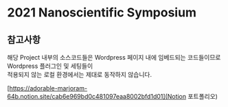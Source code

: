 # 2021 Nanoscientific Symposium
 
## 참고사항
해당 Project 내부의 소스코드들은 Wordpress 페이지 내에 임베드되는 코드들이므로 Wordpress 플러그인 및 세팅들이  
적용되지 않는 로컬 환경에서는 제대로 동작하지 않습니다.

[https://adorable-marjoram-64b.notion.site/cab6e969bd0c481097eaa8002bfd1d01](Notion 포트폴리오)
